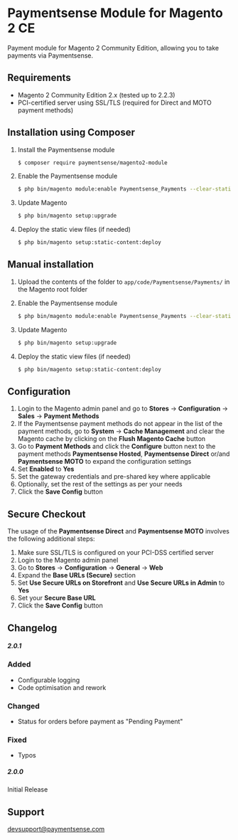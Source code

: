 Paymentsense Module for Magento 2 CE
====================================

Payment module for Magento 2 Community Edition, allowing you to take payments via Paymentsense.

Requirements
------------

* Magento 2 Community Edition 2.x (tested up to 2.2.3)
* PCI-certified server using SSL/TLS (required for Direct and MOTO payment methods)

Installation using Composer
---------------------------

1. Install the Paymentsense module

    ```sh
    $ composer require paymentsense/magento2-module
    ```

2. Enable the Paymentsense module

    ```sh
    $ php bin/magento module:enable Paymentsense_Payments --clear-static-content
    ```

3. Update Magento

    ```sh
    $ php bin/magento setup:upgrade
    ```

4. Deploy the static view files (if needed)
    ```sh
    $ php bin/magento setup:static-content:deploy
    ```

Manual installation 
-------------------

1. Upload the contents of the folder to ```app/code/Paymentsense/Payments/``` in the Magento root folder

2. Enable the Paymentsense module

    ```sh
    $ php bin/magento module:enable Paymentsense_Payments --clear-static-content
    ```

3. Update Magento

    ```sh
    $ php bin/magento setup:upgrade
    ```

4. Deploy the static view files (if needed)
    ```sh
    $ php bin/magento setup:static-content:deploy
    ```

Configuration
-------------

1. Login to the Magento admin panel and go to **Stores** -> **Configuration** -> **Sales** -> **Payment Methods**
2. If the Paymentsense payment methods do not appear in the list of the payment methods, go to 
  **System** -> **Cache Management** and clear the Magento cache by clicking on the **Flush Magento Cache** button
3. Go to **Payment Methods** and click the **Configure** button next to the payment methods **Paymentsense Hosted**, 
  **Paymentsense Direct** or/and **Paymentsense MOTO** to expand the configuration settings
4. Set **Enabled** to **Yes**
5. Set the gateway credentials and pre-shared key where applicable
6. Optionally, set the rest of the settings as per your needs
7. Click the **Save Config** button

Secure Checkout
---------------

The usage of the **Paymentsense Direct** and **Paymentsense MOTO** involves the following additional steps:

1. Make sure SSL/TLS is configured on your PCI-DSS certified server
2. Login to the Magento admin panel
3. Go to **Stores** -> **Configuration** -> **General** -> **Web** 
4. Expand the **Base URLs (Secure)** section 
5. Set **Use Secure URLs on Storefront** and **Use Secure URLs in Admin** to **Yes**
6. Set your **Secure Base URL** 
7. Click the **Save Config** button

Changelog
---------

##### 2.0.1
### Added
- Configurable logging
- Code optimisation and rework

### Changed
- Status for orders before payment as "Pending Payment"

### Fixed
- Typos


##### 2.0.0
Initial Release

Support
-------

[devsupport@paymentsense.com](mailto:devsupport@paymentsense.com)
